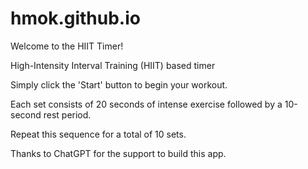 # hmok.github.io
Welcome to the HIIT Timer!

High-Intensity Interval Training (HIIT) based timer

Simply click the 'Start' button to begin your workout.

Each set consists of 20 seconds of intense exercise followed by a 10-second rest period.

Repeat this sequence for a total of 10 sets.

Thanks to ChatGPT for the support to build this app.
